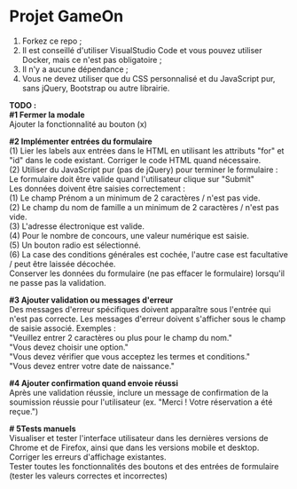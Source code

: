 # Projet GameOn
1. Forkez ce repo ;
2. Il est conseillé d'utiliser VisualStudio Code et vous pouvez utiliser Docker, mais ce n'est pas obligatoire ;
3. Il n'y a aucune dépendance ;
4. Vous ne devez utiliser que du CSS personnalisé et du JavaScript pur, sans jQuery, Bootstrap ou autre librairie.

**TODO : <br>**
**#1 Fermer la modale<br>**
Ajouter la fonctionnalité au bouton (x)
<br>

**#2 Implémenter entrées du formulaire<br>**
(1) Lier les labels aux entrées dans le HTML en utilisant les attributs "for" et "id" dans le code existant. Corriger le code HTML quand nécessaire.<br>
(2) Utiliser du JavaScript pur (pas de jQuery) pour terminer le formulaire :<br>
Le formulaire doit être valide quand l'utilisateur clique sur "Submit"<br>
Les données doivent être saisies correctement :<br>
(1) Le champ Prénom a un minimum de 2 caractères / n'est pas vide.<br>
(2) Le champ du nom de famille a un minimum de 2 caractères / n'est pas vide.<br>
(3) L'adresse électronique est valide.<br>
(4) Pour le nombre de concours, une valeur numérique est saisie.<br>
(5) Un bouton radio est sélectionné.<br>
(6) La case des conditions générales est cochée, l'autre case est facultative / peut être laissée décochée.<br>
Conserver les données du formulaire (ne pas effacer le formulaire) lorsqu'il ne passe pas la validation.<br>

**#3 Ajouter validation ou messages d'erreur<br>**
Des messages d'erreur spécifiques doivent apparaître sous l'entrée qui n'est pas correcte. Les messages d'erreur doivent s'afficher sous le champ de saisie associé. Exemples :<br>
"Veuillez entrer 2 caractères ou plus pour le champ du nom."<br>
"Vous devez choisir une option."<br>
"Vous devez vérifier que vous acceptez les termes et conditions."<br>
"Vous devez entrer votre date de naissance."<br>

**#4 Ajouter confirmation quand envoie réussi<br>**
Après une validation réussie, inclure un message de confirmation de la soumission réussie pour l'utilisateur (ex. "Merci ! Votre réservation a été reçue.")<br>

**# 5Tests manuels**<br>
Visualiser et tester l'interface utilisateur dans les dernières versions de Chrome et de Firefox, ainsi que dans les versions mobile et desktop. Corriger les erreurs d'affichage existantes.<br>
Tester toutes les fonctionnalités des boutons et des entrées de formulaire (tester les valeurs correctes et incorrectes)<br>

